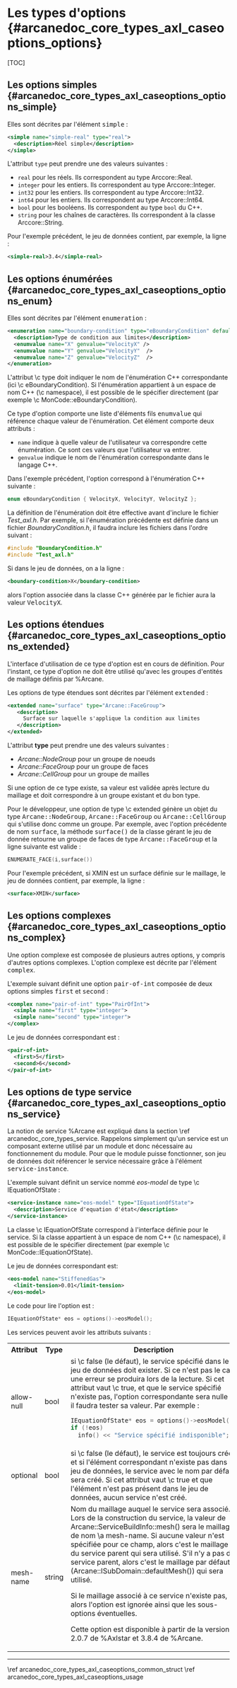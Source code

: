 ﻿# Les types d'options {#arcanedoc_core_types_axl_caseoptions_options}

[TOC]

## Les options simples {#arcanedoc_core_types_axl_caseoptions_options_simple}

Elles sont décrites par l'élément <tt>simple</tt> :

```xml
<simple name="simple-real" type="real">
  <description>Réel simple</description>
</simple>
```

L'attribut `type` peut prendre une des valeurs suivantes :
- `real` pour les réels. Ils correspondent au type Arccore::Real.
- `integer` pour les entiers. Ils correspondent au type Arccore::Integer.
- `int32` pour les entiers. Ils correspondent au type Arccore::Int32.
- `int64` pour les entiers. Ils correspondent au type Arccore::Int64.
- `bool` pour les booléens. Ils correspondent au type `bool` du C++.
- `string` pour les chaînes de caractères. Ils correspondent à la classe Arccore::String.

Pour l'exemple précédent, le jeu de données contient, par exemple, la ligne :

```xml
<simple-real>3.4</simple-real>
```

## Les options énumérées {#arcanedoc_core_types_axl_caseoptions_options_enum}

Elles sont décrites par l'élément <tt>enumeration</tt> :

```xml
<enumeration name="boundary-condition" type="eBoundaryCondition" default="X">
  <description>Type de condition aux limites</description>
  <enumvalue name="X" genvalue="VelocityX" />
  <enumvalue name="Y" genvalue="VelocityY"  />
  <enumvalue name="Z" genvalue="VelocityZ"  />
</enumeration>
```

L'attribut \c type doit indiquer le nom de
l'énumération C++ correspondante (ici \c eBoundaryCondition). Si
l'énumération appartient à un espace de nom C++ (\c namespace), il
est possible de le spécifier directement (par exemple \c MonCode::eBoundaryCondition).
	
Ce type d'option comporte une liste d'éléments fils
<tt>enumvalue</tt> qui référence chaque valeur
de l'énumération. Cet élément comporte deux attributs :
- `name` indique à quelle valeur de l'utilisateur va
  correspondre cette énumération. Ce sont ces valeurs que
  l'utilisateur va entrer.
- `genvalue` indique le nom de l'énumération correspondante
  dans le langage C++.

Dans l'exemple précédent, l'option correspond à l'énumération C++
suivante :

```cpp
enum eBoundaryCondition { VelocityX, VelocityY, VelocityZ };
```

La définition de l'énumération doit être effective avant d'inclure
le fichier *Test_axl.h*. Par exemple, si l'énumération
précédente est définie dans un fichier *BoundaryCondition.h*,
il faudra inclure les fichiers dans l'ordre suivant :
```cpp
#include "BoundaryCondition.h"
#include "Test_axl.h"
```
  
Si dans le jeu de données, on a la ligne :

```xml
<boundary-condition>X</boundary-condition>
```
 
alors l'option associée dans la classe C++ générée par le fichier aura
la valeur <tt>VelocityX</tt>.

## Les options étendues {#arcanedoc_core_types_axl_caseoptions_options_extended}

L'interface d'utilisation de ce type d'option est en cours de définition.
Pour l'instant, ce type d'option ne doit être utilisé qu'avec les 
groupes d'entités de maillage définis par %Arcane.

  Les options de type étendues sont décrites par l'élément <tt>extended</tt> :

```xml
<extended name="surface" type="Arcane::FaceGroup">
   <description>
     Surface sur laquelle s'applique la condition aux limites
   </description>
</extended>
```

L'attribut <b>type</b> peut prendre une des valeurs suivantes :
  
- *Arcane::NodeGroup* pour un groupe de noeuds
- *Arcane::FaceGroup* pour un groupe de faces
- *Arcane::CellGroup* pour un groupe de mailles

Si une option de ce type existe, sa valeur est validée après lecture
du maillage et doit correspondre à un groupe existant et du bon type.

Pour le développeur, une option de type \c extended génère un objet du type
<tt>Arcane::NodeGroup</tt>, <tt>Arcane::FaceGroup</tt> 
ou <tt>Arcane::CellGroup</tt> qui s'utilise donc comme un groupe. Par exemple,
avec l'option précédente de nom <tt>surface</tt>, la méthode
<tt>surface()</tt> de la classe gérant le jeu de donnée retourne un
groupe de faces de type <tt>Arcane::FaceGroup</tt> et la ligne suivante est valide :

```cpp
ENUMERATE_FACE(i,surface())
```

Pour l'exemple précédent, si XMIN est un surface définie sur le maillage,
le jeu de données contient, par exemple, la ligne :

```xml
<surface>XMIN</surface>
```

## Les options complexes {#arcanedoc_core_types_axl_caseoptions_options_complex}

Une option complexe est composée de plusieurs autres options, y compris
d'autres options complexes. L'option complexe est décrite par l'élément <tt>complex</tt>.

L'exemple suivant définit une option <tt>pair-of-int</tt> composée
de deux options simples <tt>first</tt> et <tt>second</tt> :

```xml
<complex name="pair-of-int" type="PairOfInt">
  <simple name="first" type="integer">
  <simple name="second" type="integer">
</complex>
```

Le jeu de données correspondant est :

```xml
<pair-of-int>
  <first>5</first>
  <second>6</second>
</pair-of-int>
```

## Les options de type service {#arcanedoc_core_types_axl_caseoptions_options_service}

La notion de service %Arcane est expliqué dans la section \ref arcanedoc_core_types_service.
Rappelons simplement qu'un service est un composant externe utilisé par un module
et donc nécessaire au fonctionnement du module. Pour que le module puisse
fonctionner, son jeu de données doit référencer le service nécessaire grâce à
l'élément <tt>service-instance</tt>.

L'exemple suivant définit un service nommé *eos-model* 
de type \c IEquationOfState :

```xml
<service-instance name="eos-model" type="IEquationOfState">
  <description>Service d'equation d'état</description>
</service-instance>
```

La classe \c IEquationOfState correspond à l'interface définie pour le service.
Si la classe appartient à un espace de nom C++ (\c namespace), il est
possible de le spécifier directement (par exemple \c
MonCode::IEquationOfState).

Le jeu de données correspondant est:

```xml
<eos-model name="StiffenedGas">
  <limit-tension>0.01</limit-tension>
</eos-model>
```

Le code pour lire l'option est :
  
```cpp
IEquationOfState* eos = options()->eosModel();
```
  
Les services peuvent avoir les attributs suivants :
<table>
<tr>
<th>Attribut</th>
<th>Type</th>
<th>Description</th>
</tr>
<tr>
<td>allow-null</td>
<td>bool</td>
<td>si \c false (le défaut), le service spécifié dans le jeu de
données doit exister. Si ce n'est pas le cas, une erreur se produira
lors de la lecture. Si cet attribut vaut \c true, et que le service
spécifié n'existe pas, l'option correspondante sera nulle et il
faudra tester sa valeur. Par exemple :

```cpp
IEquationOfState* eos = options()->eosModel();
if (!eos)
  info() << "Service spécifié indisponible";
```
</td>
</tr>

<tr>
<td>optional</td>
<td>bool</td>
<td>si \c false (le défaut), le service est toujours créé et si
l'élément correspondant n'existe pas dans le jeu de données, le
service avec le nom par défaut sera créé. Si cet attribut vaut \c
true et que l'élément n'est pas présent dans le jeu de données,
aucun service n'est créé.
</td>
</tr>

<tr>
<td>mesh-name</td>
<td>string</td>
<td>Nom du maillage auquel le service sera associé. Lors de la
construction du service, la valeur de Arcane::ServiceBuildInfo::mesh()
sera le maillage de nom \a mesh-name. Si aucune valeur n'est spécifiée pour ce
champ, alors c'est le maillage du service parent qui sera
utilisé. S'il n'y a pas de service parent, alors c'est le maillage par
défaut (Arcane::ISubDomain::defaultMesh()) qui sera utilisé.

Si le maillage associé à ce service n'existe pas, alors l'option est
ignorée ainsi que les sous-options éventuelles.

Cette option est disponible à partir de la version 2.0.7 de %Axlstar
et 3.8.4 de %Arcane.
</td>
</tr>

</table>

____

<div class="section_buttons">
<span class="back_section_button">
\ref arcanedoc_core_types_axl_caseoptions_common_struct
</span>
<span class="next_section_button">
\ref arcanedoc_core_types_axl_caseoptions_usage
</span>
</div>
